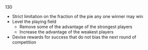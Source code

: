 130

- Strict limitation on the fraction of the pie any one winner may win
- Level the playing field
	- Remove some of the advantage of the strongest players
	- Increase the advantage of the weakest players
- Devise rewards for success that do not bias the next round of competition